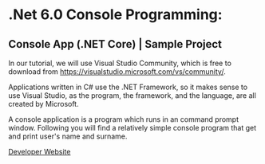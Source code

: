 # .Net 6.0 Console Programming:  

## Console App (.NET Core) | Sample Project
In our tutorial, we will use Visual Studio Community, which is free to download from https://visualstudio.microsoft.com/vs/community/.

Applications written in C# use the .NET Framework, so it makes sense to use Visual Studio, as the program, the framework, and the language, are all created by Microsoft.

A console application is a program which runs in an command prompt window.
Following you will find a relatively simple console program that get and print user's name and surname.

[Developer Website](https://www.kemalsaybakan.com/)

